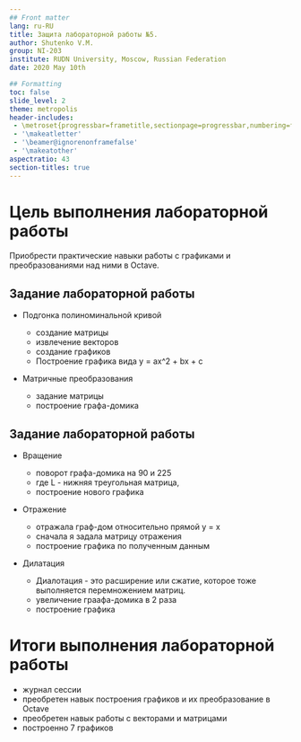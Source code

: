 ```yaml
---
## Front matter
lang: ru-RU
title: Защита лабораторной работы №5.
author: Shutenko V.M.
group: NI-203
institute: RUDN University, Moscow, Russian Federation
date: 2020 May 10th

## Formatting
toc: false
slide_level: 2
theme: metropolis
header-includes: 
 - \metroset{progressbar=frametitle,sectionpage=progressbar,numbering=fraction}
 - '\makeatletter'
 - '\beamer@ignorenonframefalse'
 - '\makeatother'
aspectratio: 43
section-titles: true
---
```


# Цель выполнения лабораторной работы

Приобрести практические навыки работы с графиками и преобразованиями над ними в Octave.

## Задание лабораторной работы

- Подгонка полиноминальной кривой
	- создание матрицы
	- извлечение векторов 
	- создание графиков
	- Построение графика вида y = ax^2 + bx + c
 
- Матричные преобразования 
	- задание матрицы
	- построение графа-домика

## Задание лабораторной работы

- Вращение
	- поворот графа-домика на 90 и 225
	- где L - нижняя треугольная матрица,
	- построение нового графика

- Отражение
	- отражала граф-дом относительно прямой у = х
	- сначала я задала матрицу отражения
	- построение графика по полученным данным

- Дилатация

	- Диалотация - это расширение или сжатие, которое тоже выполняется перемножением матриц. 
	- увеличение граафа-домика в 2 раза
	- построение графика



# Итоги выполнения лабораторной работы
- журнал сессии
- преобретен навык построения графиков и их преобразование в Octave
- преобретен навык работы с векторами и матрицами
- построенно 7 графиков 
